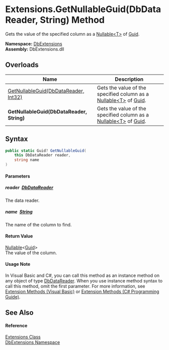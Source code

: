 Extensions.GetNullableGuid(DbDataReader, String) Method
=======================================================
Gets the value of the specified column as a [Nullable&lt;T>][1] of [Guid][2].
  
**Namespace:** [DbExtensions][3]  
**Assembly:** DbExtensions.dll

Overloads
---------

| Name                                      | Description                                                                   |
| ----------------------------------------- | ----------------------------------------------------------------------------- |
| [GetNullableGuid(DbDataReader, Int32)][4] | Gets the value of the specified column as a [Nullable&lt;T>][1] of [Guid][2]. |
| **GetNullableGuid(DbDataReader, String)** | Gets the value of the specified column as a [Nullable&lt;T>][1] of [Guid][2]. |


Syntax
------

```csharp
public static Guid? GetNullableGuid(
	this DbDataReader reader,
	string name
)
```

#### Parameters

##### *reader*  [DbDataReader][5]
The data reader.

##### *name*  [String][6]
The name of the column to find.

#### Return Value
[Nullable][1]&lt;[Guid][2]>  
The value of the column.
#### Usage Note
In Visual Basic and C#, you can call this method as an instance method on any object of type [DbDataReader][5]. When you use instance method syntax to call this method, omit the first parameter. For more information, see [Extension Methods (Visual Basic)][7] or [Extension Methods (C# Programming Guide)][8].

See Also
--------

#### Reference
[Extensions Class][9]  
[DbExtensions Namespace][3]  

[1]: https://learn.microsoft.com/dotnet/api/system.nullable-1
[2]: https://learn.microsoft.com/dotnet/api/system.guid
[3]: ../README.md
[4]: GetNullableGuid.md
[5]: https://learn.microsoft.com/dotnet/api/system.data.common.dbdatareader
[6]: https://learn.microsoft.com/dotnet/api/system.string
[7]: https://docs.microsoft.com/dotnet/visual-basic/programming-guide/language-features/procedures/extension-methods
[8]: https://docs.microsoft.com/dotnet/csharp/programming-guide/classes-and-structs/extension-methods
[9]: README.md